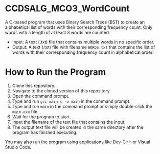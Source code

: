 # CCDSALG_MCO3_WordCount

A C-based program that uses Binary Search Trees (BST) to create an alphabetical list of words with their corresponding frequency count. Only words with a length of at least 3 words are counted.

- Input: A text (.txt) file that contains multiple words in no specific order.
- Output: A text (.txt) file with filename `WORDS.txt` that contains the list of words with their corresponding frequency count in alphabetical order.

# How to Run the Program
1. Clone this repository.
2. Navigate to the cloned version of this repository.
3. Open the command prompt.
4. Type and run `gcc main.c -o main` in the command prompt.
5. Type and run `main` in the command prompt or simply double-click the `main.exe` file. 
6. Wait for the program to start.
7. Input the filename of the text file that contains the input.
8. The output text file will be created in the same directory after the program has finished executing.

You may also run the program using applications like Dev-C++ or Visual Studio Code.
